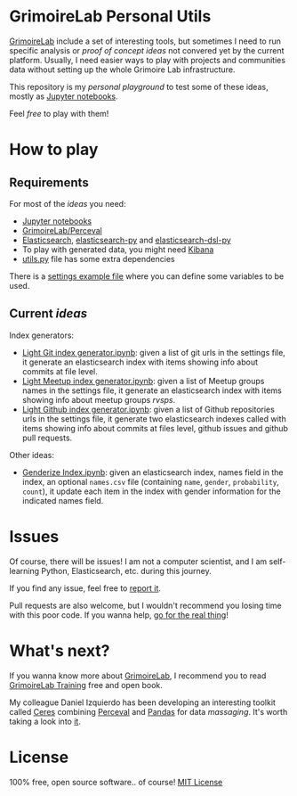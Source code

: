 # GrimoireLab Personal Utils

[GrimoireLab](http://grimoirelab.github.io) include a set of interesting tools, but sometimes I need to run specific analysis or *proof of concept ideas* not convered yet by the current platform. Usually, I need easier ways to play with projects and communities data without setting up the whole Grimoire Lab infrastructure.

This repository is my *personal playground* to test some of these ideas, mostly as [Jupyter notebooks](http://jupyter.org/).

Feel *free* to play with them!

# How to play

## Requirements

For most of the *ideas* you need:
* [Jupyter notebooks](http://jupyter.org/)
* [GrimoireLab/Perceval](https://github.com/GrimoireLab/perceval)
* [Elasticsearch](https://www.elastic.co/products/elasticsearch), [elasticsearch-py](https://github.com/elastic/elasticsearch-py) and [elasticsearch-dsl-py](https://github.com/elastic/elasticsearch-dsl-py)
* To play with generated data, you might need [Kibana](https://www.elastic.co/products/kibana)
* [utils.py](utils.py) file has some extra dependencies

There is a [settings example file](settings-example.yml) where you can define some variables to be used.

## Current *ideas*

Index generators:
* [Light Git index generator.ipynb](Light%20Git%20index%20generator.ipynb): given a list of git urls in the settings file, it generate an elasticsearch index with items showing info about commits at file level.
* [Light Meetup index generator.ipynb](Light%20Meetup%20index%20generator.ipynb): given a list of Meetup groups names in the settings file, it generate an elasticsearch index with items showing info about meetup groups *rvsps*.
* [Light Github index generator.ipynb](Light%20Github%20index%20generator.ipynb): given a list of Github repositories urls in the settings file, it generate two elasticsearch indexes called with items showing info about commits at files level, github issues and github pull requests.

Other ideas:
 * [Genderize Index.ipynb](Genderize%20Index.ipynb): given an elasticsearch index, names field in the index, an optional `names.csv` file (containing `name`, `gender`, `probability`, `count`), it update each item in the index with gender information for the indicated names field.

# Issues

Of course, there will be issues! I am not a computer scientist, and I am self-learning Python, Elasticsearch, etc. during this journey.

If you find any issue, feel free to [report it](https://github.com/jsmanrique/grimoirelab-personal-utils/issues/new).

Pull requests are also welcome, but I wouldn't recommend you losing time with this poor code. If you wanna help, [go for the real thing](http://grimoirelab.github.io)!

# What's next?

If you wanna know more about [GrimoireLab](http://grimoirelab.github.io), I recommend you to read [GrimoireLab Training](https://www.gitbook.com/book/jgbarah/grimoirelab-training/details) free and open book.

My colleague Daniel Izquierdo has been developing an interesting toolkit called [Ceres](https://github.com/dicortazar/ceres) combining [Perceval](http://github.com/grimoirelab/perceval) and [Pandas](http://pandas.pydata.org/) for data *massaging*. It's worth taking a look into [it](https://github.com/dicortazar/ceres).

# License

100% free, open source software.. of course! [MIT License](LICENSE)
